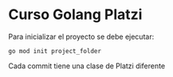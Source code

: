 # Curso Golang Platzi

Para inicializar el proyecto se debe ejecutar:

`go mod init project_folder`

Cada commit tiene una clase de Platzi diferente